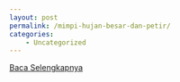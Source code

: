 ```yaml
---
layout: post
permalink: /mimpi-hujan-besar-dan-petir/
categories:
    - Uncategorized
---
```


[Baca Selengkapnya](/01)